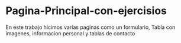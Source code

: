 # Pagina-Principal-con-ejercisios
En este trabajo hicimos varias paginas como un formulario, Tabla con imagenes, informacion personal y tablas de contacto
